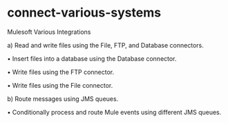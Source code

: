 # connect-various-systems

Mulesoft Various Integrations

a) Read and write files using the File, FTP, and Database connectors.

• Insert files into a database using the Database connector.

• Write files using the FTP connector.

• Write files using the File connector.

b) Route messages using JMS queues.

• Conditionally process and route Mule events using different JMS queues.
